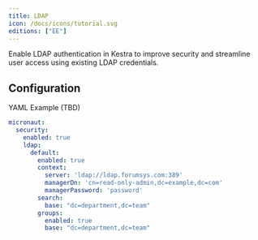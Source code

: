 ```yaml
---
title: LDAP
icon: /docs/icons/tutorial.svg
editions: ["EE"]
---
```


Enable LDAP authentication in Kestra to improve security and streamline user access using existing LDAP credentials.

## Configuration

YAML Example (TBD)

```yaml
micronaut:
  security:
    enabled: true
    ldap:
      default:
        enabled: true
        context:
          server: 'ldap://ldap.forumsys.com:389'
          managerDn: 'cn=read-only-admin,dc=example,dc=com'
          managerPassword: 'password'
        search:
          base: "dc=department,dc=team"
        groups:
          enabled: true
          base: "dc=department,dc=team"
```